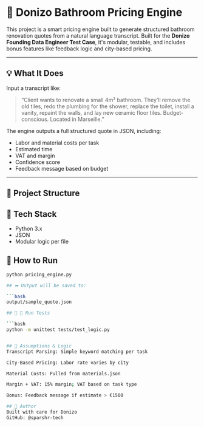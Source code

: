 # 🛁 Donizo Bathroom Pricing Engine

This project is a smart pricing engine built to generate structured bathroom renovation quotes from a natural language transcript. Built for the **Donizo Founding Data Engineer Test Case**, it's modular, testable, and includes bonus features like feedback logic and city-based pricing.

---

## 💡 What It Does

Input a transcript like:

> “Client wants to renovate a small 4m² bathroom. They’ll remove the old tiles, redo the plumbing for the shower, replace the toilet, install a vanity, repaint the walls, and lay new ceramic floor tiles. Budget-conscious. Located in Marseille.”

The engine outputs a full structured quote in JSON, including:

- Labor and material costs per task  
- Estimated time  
- VAT and margin  
- Confidence score  
- Feedback message based on budget

---

## 📁 Project Structure



## 🔧 Tech Stack
- Python 3.x
- JSON
- Modular logic per file

## 🧾 How to Run

```bash
python pricing_engine.py

## ➡ Output will be saved to:

```bash
output/sample_quote.json

## 🧾 🧪 Run Tests

```bash
python -m unittest tests/test_logic.py


## 🔧 Assumptions & Logic
Transcript Parsing: Simple keyword matching per task

City-Based Pricing: Labor rate varies by city

Material Costs: Pulled from materials.json

Margin + VAT: 15% margin; VAT based on task type

Bonus: Feedback message if estimate > €1500

## 👤 Author
Built with care for Donizo
GitHub: @sparshr-tech